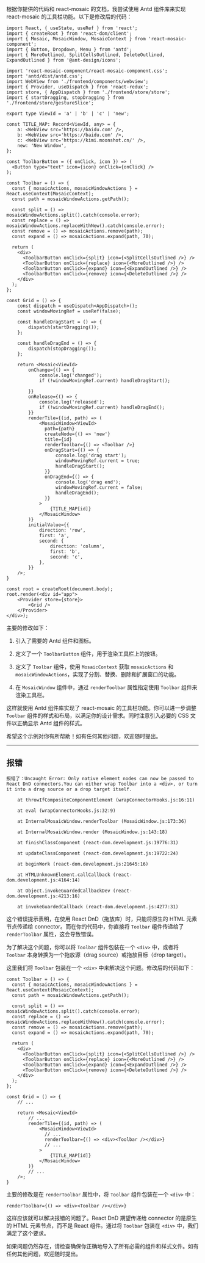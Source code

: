 根据你提供的代码和 react-mosaic 的文档，我尝试使用 Antd 组件库来实现 react-mosaic 的工具栏功能。以下是修改后的代码：

```tsx
import React, { useState, useRef } from 'react';
import { createRoot } from 'react-dom/client';
import { Mosaic, MosaicWindow, MosaicContext } from 'react-mosaic-component';
import { Button, Dropdown, Menu } from 'antd';
import { MoreOutlined, SplitCellsOutlined, DeleteOutlined, ExpandOutlined } from '@ant-design/icons';

import 'react-mosaic-component/react-mosaic-component.css';
import 'antd/dist/antd.css';
import WebView from './frontend/components/webview';
import { Provider, useDispatch } from 'react-redux';
import store, { AppDispatch } from './frontend/store/store';
import { startDragging, stopDragging } from './frontend/store/gestureSlice';

export type ViewId = 'a' | 'b' | 'c' | 'new';

const TITLE_MAP: Record<ViewId, any> = {
    a: <WebView src='https://baidu.com' />,
    b: <WebView src='https://baidu.com' />,
    c: <WebView src='https://kimi.moonshot.cn/' />,
    new: 'New Window',
};

const ToolbarButton = ({ onClick, icon }) => (
  <Button type="text" icon={icon} onClick={onClick} />  
);

const Toolbar = () => {
  const { mosaicActions, mosaicWindowActions } = React.useContext(MosaicContext);
  const path = mosaicWindowActions.getPath();
  
  const split = () => mosaicWindowActions.split().catch(console.error);
  const replace = () => mosaicWindowActions.replaceWithNew().catch(console.error);
  const remove = () => mosaicActions.remove(path);
  const expand = () => mosaicActions.expand(path, 70); 

  return (
    <div>
      <ToolbarButton onClick={split} icon={<SplitCellsOutlined />} />
      <ToolbarButton onClick={replace} icon={<MoreOutlined />} />
      <ToolbarButton onClick={expand} icon={<ExpandOutlined />} />
      <ToolbarButton onClick={remove} icon={<DeleteOutlined />} />
    </div>
  );
};

const Grid = () => {
    const dispatch = useDispatch<AppDispatch>();
    const windowMovingRef = useRef(false);

    const handleDragStart = () => {
        dispatch(startDragging());
    };

    const handleDragEnd = () => {
        dispatch(stopDragging());
    };

    return <Mosaic<ViewId>
        onChange={() => {
            console.log('changed');
            if (!windowMovingRef.current) handleDragStart();

        }}
        onRelease={() => {
            console.log('released');
            if (!windowMovingRef.current) handleDragEnd();
        }}
        renderTile={(id, path) => (
            <MosaicWindow<ViewId> 
              path={path} 
              createNode={() => 'new'} 
              title={id}
              renderToolbar={() => <Toolbar />}
              onDragStart={() => {
                  console.log('drag start');
                  windowMovingRef.current = true;
                  handleDragStart();
              }}
              onDragEnd={() => {
                  console.log('drag end');
                  windowMovingRef.current = false;
                  handleDragEnd();
              }}
            >
                {TITLE_MAP[id]}
            </MosaicWindow>
        )}
        initialValue={{
            direction: 'row',
            first: 'a',
            second: {
                direction: 'column',
                first: 'b',
                second: 'c',
            },
        }}
    />;
}

const root = createRoot(document.body);
root.render(<div id="app">
    <Provider store={store}>
        <Grid />
    </Provider>
</div>);
```

主要的修改如下：

1. 引入了需要的 Antd 组件和图标。

2. 定义了一个 `ToolbarButton` 组件，用于渲染工具栏上的按钮。

3. 定义了 `Toolbar` 组件，使用 `MosaicContext` 获取 `mosaicActions` 和 `mosaicWindowActions`，实现了分割、替换、删除和扩展窗口的功能。

4. 在 `MosaicWindow` 组件中，通过 `renderToolbar` 属性指定使用 `Toolbar` 组件来渲染工具栏。

这样就使用 Antd 组件库实现了 react-mosaic 的工具栏功能。你可以进一步调整 `Toolbar` 组件的样式和布局，以满足你的设计需求。同时注意引入必要的 CSS 文件以正确显示 Antd 组件的样式。

希望这个示例对你有所帮助！如有任何其他问题，欢迎随时提出。

---

## 报错

```
报错了：Uncaught Error: Only native element nodes can now be passed to React DnD connectors.You can either wrap Toolbar into a <div>, or turn it into a drag source or a drop target itself.

    at throwIfCompositeComponentElement (wrapConnectorHooks.js:16:11)

    at eval (wrapConnectorHooks.js:32:9)

    at InternalMosaicWindow.renderToolbar (MosaicWindow.js:173:36)

    at InternalMosaicWindow.render (MosaicWindow.js:143:18)

    at finishClassComponent (react-dom.development.js:19776:31)

    at updateClassComponent (react-dom.development.js:19722:24)

    at beginWork (react-dom.development.js:21645:16)

    at HTMLUnknownElement.callCallback (react-dom.development.js:4164:14)

    at Object.invokeGuardedCallbackDev (react-dom.development.js:4213:16)

    at invokeGuardedCallback (react-dom.development.js:4277:31)
```

这个错误提示表明，在使用 React DnD（拖放库）时，只能将原生的 HTML 元素节点传递给 connector。而在你的代码中，你直接将 `Toolbar` 组件传递给了 `renderToolbar` 属性，这会导致错误。

为了解决这个问题，你可以将 `Toolbar` 组件包装在一个 `<div>` 中，或者将 `Toolbar` 本身转换为一个拖放源（drag source）或拖放目标（drop target）。

这里我们将 `Toolbar` 包装在一个 `<div>` 中来解决这个问题。修改后的代码如下：

```tsx
const Toolbar = () => {
  const { mosaicActions, mosaicWindowActions } = React.useContext(MosaicContext);
  const path = mosaicWindowActions.getPath();
  
  const split = () => mosaicWindowActions.split().catch(console.error);
  const replace = () => mosaicWindowActions.replaceWithNew().catch(console.error);
  const remove = () => mosaicActions.remove(path);
  const expand = () => mosaicActions.expand(path, 70); 

  return (
    <div>
      <ToolbarButton onClick={split} icon={<SplitCellsOutlined />} />
      <ToolbarButton onClick={replace} icon={<MoreOutlined />} />
      <ToolbarButton onClick={expand} icon={<ExpandOutlined />} />
      <ToolbarButton onClick={remove} icon={<DeleteOutlined />} />
    </div>
  );
};

const Grid = () => {
    // ...

    return <Mosaic<ViewId>
        // ...
        renderTile={(id, path) => (
            <MosaicWindow<ViewId> 
              // ...
              renderToolbar={() => <div><Toolbar /></div>}
              // ...
            >
                {TITLE_MAP[id]}
            </MosaicWindow>
        )}
        // ...
    />;
}
```

主要的修改是在 `renderToolbar` 属性中，将 `Toolbar` 组件包装在一个 `<div>` 中：

```tsx
renderToolbar={() => <div><Toolbar /></div>}
```

这样应该就可以解决报错的问题了。React DnD 期望传递给 connector 的是原生的 HTML 元素节点，而不是 React 组件。通过将 `Toolbar` 包装在 `<div>` 中，我们满足了这个要求。

如果问题仍然存在，请检查确保你正确地导入了所有必需的组件和样式文件。如有任何其他问题，欢迎随时提出。